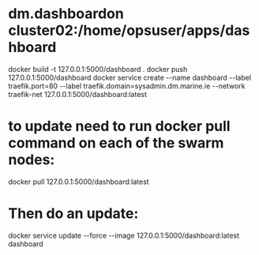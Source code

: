 # dm.dashboardon cluster02:/home/opsuser/apps/dashboard
docker build -t 127.0.0.1:5000/dashboard .
docker push 127.0.0.1:5000/dashboard
docker service create --name dashboard --label traefik.port=80 --label traefik.domain=sysadmin.dm.marine.ie --network traefik-net 127.0.0.1:5000/dashboard:latest
# to update need to run docker pull command on each of the swarm nodes:
docker pull 127.0.0.1:5000/dashboard:latest
# Then do an update:
docker service update --force --image 127.0.0.1:5000/dashboard:latest dashboard
